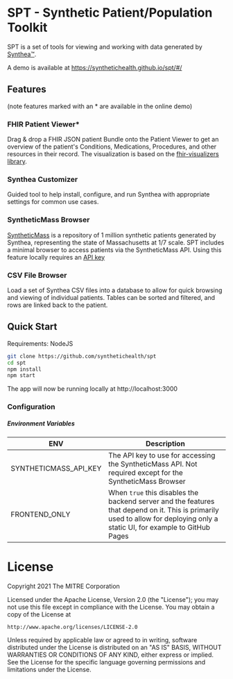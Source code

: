 # SPT - Synthetic Patient/Population Toolkit

SPT is a set of tools for viewing and working with data generated by [Synthea™](https://github.com/synthetichealth/synthea).

A demo is available at https://synthetichealth.github.io/spt/#/

## Features
(note features marked with an * are available in the online demo)

### FHIR Patient Viewer*
Drag & drop a FHIR JSON patient Bundle onto the Patient Viewer to get an overview of the patient's Conditions, Medications, Procedures, and other resources in their record. The visualization is based on the [fhir-visualizers library](https://github.com/synthetichealth/fhir-visualizers/).

### Synthea Customizer
Guided tool to help install, configure, and run Synthea with appropriate settings for common use cases.

### SyntheticMass Browser
[SyntheticMass](https://synthea.mitre.org/) is a repository of 1 million synthetic patients generated by Synthea, representing the state of Massachusetts at 1/7 scale.
SPT includes a minimal browser to access patients via the SyntheticMass API. 
Using this feature locally requires an [API key](https://synthea.mitre.org/api-keys)

### CSV File Browser
Load a set of Synthea CSV files into a database to allow for quick browsing and viewing of individual patients. Tables can be sorted and filtered, and rows are linked back to the patient.


## Quick Start

Requirements:
NodeJS

```sh
git clone https://github.com/synthetichealth/spt
cd spt
npm install
npm start
```

The app will now be running locally at http://localhost:3000


### Configuration

##### Environment Variables

| ENV | Description |
| --- | -------- | 
| SYNTHETICMASS_API_KEY | The API key to use for accessing the SyntheticMass API. Not required except for the SyntheticMass Browser |
| FRONTEND_ONLY | When `true` this disables the backend server and the features that depend on it. This is primarily used to allow for deploying only a static UI, for example to GitHub Pages |


# License

Copyright 2021 The MITRE Corporation

Licensed under the Apache License, Version 2.0 (the "License");
you may not use this file except in compliance with the License.
You may obtain a copy of the License at

    http://www.apache.org/licenses/LICENSE-2.0

Unless required by applicable law or agreed to in writing, software
distributed under the License is distributed on an "AS IS" BASIS,
WITHOUT WARRANTIES OR CONDITIONS OF ANY KIND, either express or implied.
See the License for the specific language governing permissions and
limitations under the License.
